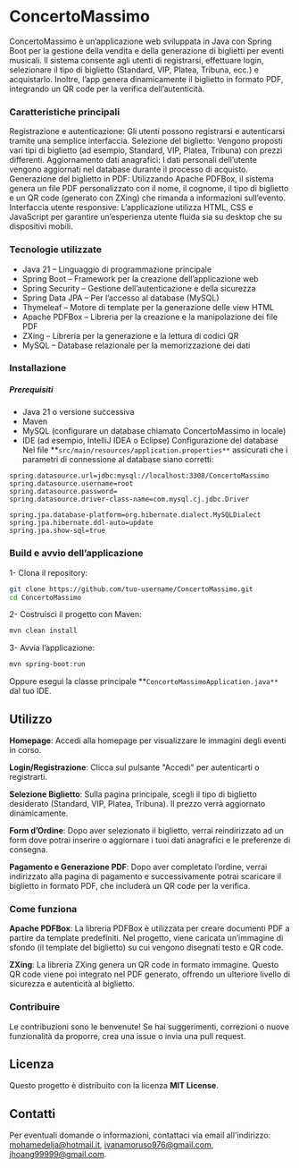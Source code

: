 # ConcertoMassimo
ConcertoMassimo è un’applicazione web sviluppata in Java con Spring Boot per la gestione della vendita e della generazione di biglietti per eventi musicali. Il sistema consente agli utenti di registrarsi, effettuare login, selezionare il tipo di biglietto (Standard, VIP, Platea, Tribuna, ecc.) e acquistarlo. Inoltre, l’app genera dinamicamente il biglietto in formato PDF, integrando un QR code per la verifica dell’autenticità.

### Caratteristiche principali
Registrazione e autenticazione: Gli utenti possono registrarsi e autenticarsi tramite una semplice interfaccia.
Selezione del biglietto: Vengono proposti vari tipi di biglietto (ad esempio, Standard, VIP, Platea, Tribuna) con prezzi differenti.
Aggiornamento dati anagrafici: I dati personali dell’utente vengono aggiornati nel database durante il processo di acquisto.
Generazione del biglietto in PDF: Utilizzando Apache PDFBox, il sistema genera un file PDF personalizzato con il nome, il cognome, il tipo di biglietto e un QR code (generato con ZXing) che rimanda a informazioni sull’evento.
Interfaccia utente responsive: L’applicazione utilizza HTML, CSS e JavaScript per garantire un’esperienza utente fluida sia su desktop che su dispositivi mobili.
### Tecnologie utilizzate
- Java 21 – Linguaggio di programmazione principale
- Spring Boot – Framework per la creazione dell’applicazione web
- Spring Security – Gestione dell’autenticazione e della sicurezza
- Spring Data JPA – Per l’accesso al database (MySQL)
- Thymeleaf – Motore di template per la generazione delle view HTML
- Apache PDFBox – Libreria per la creazione e la manipolazione dei file PDF
- ZXing – Libreria per la generazione e la lettura di codici QR
- MySQL – Database relazionale per la memorizzazione dei dati
### Installazione
##### Prerequisiti
- Java 21 o versione successiva
- Maven
- MySQL (configurare un database chiamato ConcertoMassimo in locale)
- IDE (ad esempio, IntelliJ IDEA o Eclipse)
Configurazione del database
Nel file **`src/main/resources/application.properties**` assicurati che i parametri di connessione al database siano corretti:

```
spring.datasource.url=jdbc:mysql://localhost:3308/ConcertoMassimo
spring.datasource.username=root
spring.datasource.password=
spring.datasource.driver-class-name=com.mysql.cj.jdbc.Driver

spring.jpa.database-platform=org.hibernate.dialect.MySQLDialect
spring.jpa.hibernate.ddl-auto=update
spring.jpa.show-sql=true
```
### Build e avvio dell’applicazione
1- Clona il repository:

```bash
git clone https://github.com/tuo-username/ConcertoMassimo.git
cd ConcertoMassimo
```

2- Costruisci il progetto con Maven:

```bash
mvn clean install
```

3- Avvia l’applicazione:

```bash
mvn spring-boot:run
```

Oppure esegui la classe principale **`ConcertoMassimoApplication.java**` dal tuo IDE.

## Utilizzo
**Homepage**: Accedi alla homepage per visualizzare le immagini degli eventi in corso.

**Login/Registrazione**: Clicca sul pulsante "Accedi" per autenticarti o registrarti.

**Selezione Biglietto**: Sulla pagina principale, scegli il tipo di biglietto desiderato (Standard, VIP, Platea, Tribuna). Il prezzo verrà aggiornato dinamicamente.

**Form d’Ordine**: Dopo aver selezionato il biglietto, verrai reindirizzato ad un form dove potrai inserire o aggiornare i tuoi dati anagrafici e le preferenze di consegna.

**Pagamento e Generazione PDF**: Dopo aver completato l’ordine, verrai indirizzato alla pagina di pagamento e successivamente potrai scaricare il biglietto in formato PDF, che includerà un QR code per la verifica.

### Come funziona
**Apache PDFBox**: La libreria PDFBox è utilizzata per creare documenti PDF a partire da template predefiniti. Nel progetto, viene caricata un’immagine di sfondo (il template del biglietto) su cui vengono disegnati testo e QR code.

**ZXing**: La libreria ZXing genera un QR code in formato immagine. Questo QR code viene poi integrato nel PDF generato, offrendo un ulteriore livello di sicurezza e autenticità al biglietto.
### Contribuire
Le contribuzioni sono le benvenute! Se hai suggerimenti, correzioni o nuove funzionalità da proporre, crea una issue o invia una pull request.

## Licenza
Questo progetto è distribuito con la licenza **MIT License**.

## Contatti
Per eventuali domande o informazioni, contattaci via email all'indirizzo: mohamedelja@hotmail.it, ivanamoruso976@gmail.com, jhoang99999@gmail.com.
